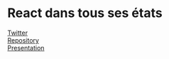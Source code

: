 # React dans tous ses états

[Twitter](https://twitter.com/AmelieBenoit33/status/1517446912508665857)  
[Repository](https://github.com/abenoit/react-states)  
[Presentation](https://github.com/abenoit/react-states/blob/main/React%20dans%20tous%20ses%20e%CC%81tats%20-%20Devoxx%202022.pdf)